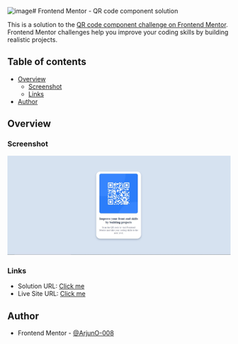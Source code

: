 ![image](https://github.com/ArjunO-008/qr-code-component-Frontend-Mentor/assets/99176688/44f58b9a-699e-4c04-8e41-95b1103b3d03)# Frontend Mentor - QR code component solution

This is a solution to the [QR code component challenge on Frontend Mentor](https://www.frontendmentor.io/challenges/qr-code-component-iux_sIO_H). Frontend Mentor challenges help you improve your coding skills by building realistic projects. 

## Table of contents

- [Overview](#overview)
  - [Screenshot](#screenshot)
  - [Links](#links)
- [Author](#author)
## Overview

### Screenshot

![](./screenshot.jpg)


### Links

- Solution URL: [Click me](https://www.frontendmentor.io/solutions/qr-code-component-frontend-mentor-sEPDY0xvVF)
- Live Site URL: [Click me](https://arjuno-008.github.io/qr-code-component-Frontend-Mentor/)


## Author

- Frontend Mentor - [@ArjunO-008](https://www.frontendmentor.io/profile/ArjunO-008)

